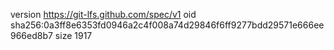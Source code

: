 version https://git-lfs.github.com/spec/v1
oid sha256:0a3ff8e6353fd0946a2c4f008a74d29846f6ff9277bdd29571e666ee966ed8b7
size 1917

